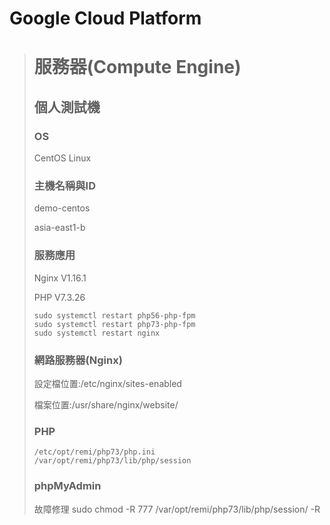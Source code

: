 # Google Cloud Platform

> # 服務器(Compute Engine)
> ## 個人測試機
> ### OS
> CentOS Linux
> 
> ### 主機名稱與ID
> demo-centos
>
> asia-east1-b
> 
> ### 服務應用
> Nginx V1.16.1
> 
> PHP V7.3.26
> ```
> sudo systemctl restart php56-php-fpm
> sudo systemctl restart php73-php-fpm
> sudo systemctl restart nginx
> ```
> 
> ### 網路服務器(Nginx)
> 設定檔位置:/etc/nginx/sites-enabled
> 
> 檔案位置:/usr/share/nginx/website/
> 
> ### PHP
> ```
> /etc/opt/remi/php73/php.ini
> /var/opt/remi/php73/lib/php/session	
> ```
> 
> ### phpMyAdmin
> 故障修理
> sudo chmod -R 777 /var/opt/remi/php73/lib/php/session/ -R

